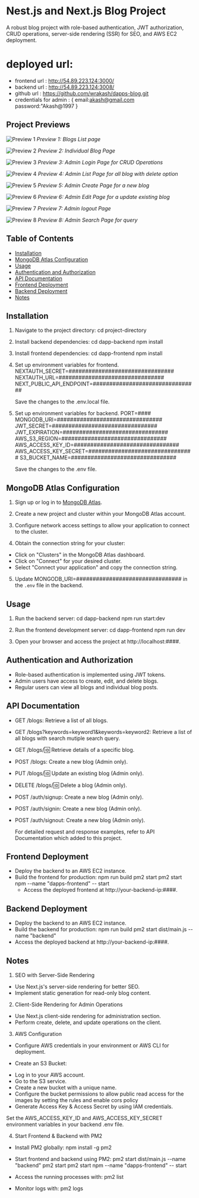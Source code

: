 # Nest.js and Next.js Blog Project

A robust blog project with role-based authentication, JWT authorization, CRUD operations, server-side rendering (SSR) for SEO, and AWS EC2 deployment.

# deployed url:

- frontend url : http://54.89.223.124:3000/
- backend url : http://54.89.223.124:3008/
- github url : https://github.com/wrakash/dapps-blog.git
- credentials for admin : {
  email:akash@gmail.com
  password:"Akash@1997 }

## Project Previews

![Preview 1](/previews/preview1.png)
_Preview 1: Blogs List page_

![Preview 2](/previews/preview2.png)
_Preview 2: Individual Blog Page_

![Preview 3](/previews/preview3.png)
_Preview 3: Admin Login Page for CRUD Operations_

![Preview 4](/previews/preview4.png)
_Preview 4: Admin List Page for all blog with delete option_

![Preview 5](/previews/preview5.png)
_Preview 5: Admin Create Page for a new blog_

![Preview 6](/previews/preview6.png)
_Preview 6: Admin Edit Page for a update existing blog_

![Preview 7](/previews/preview7.png)
_Preview 7: Admin logout Page_

![Preview 8](/previews/preview8.png)
_Preview 8: Admin Search Page for query_

## Table of Contents

- [Installation](#installation)
- [MongoDB Atlas Configuration](#mongodb-atlas-configuration)
- [Usage](#usage)
- [Authentication and Authorization](#authentication-and-authorization)
- [API Documentation](#api-documentation)
- [Frontend Deployment](#frontend-deployment)
- [Backend Deployment](#backend-deployment)
- [Notes](#notes)

## Installation

1. Navigate to the project directory:
   cd project-directory

2. Install backend dependencies:
   cd dapp-backend
   npm install

3. Install frontend dependencies:
   cd dapp-frontend
   npm install

4. Set up environment variables for frontend.
   NEXTAUTH_SECRET=################################
   NEXTAUTH_URL=################################
   NEXT_PUBLIC_API_ENDPOINT=################################

   Save the changes to the .env.local file.

5. Set up environment variables for backend.
   PORT=####
   MONGODB_URI=################################
   JWT_SECRET=################################
   JWT_EXPIRATION=################################
   AWS_S3_REGION=################################
   AWS_ACCESS_KEY_ID=################################
   AWS_ACCESS_KEY_SECRET=################################
   S3_BUCKET_NAME=################################

   Save the changes to the .env file.

## MongoDB Atlas Configuration

1. Sign up or log in to [MongoDB Atlas](https://www.mongodb.com/cloud/atlas).

2. Create a new project and cluster within your MongoDB Atlas account.

3. Configure network access settings to allow your application to connect to the cluster.

4. Obtain the connection string for your cluster:

- Click on "Clusters" in the MongoDB Atlas dashboard.
- Click on "Connect" for your desired cluster.
- Select "Connect your application" and copy the connection string.

5. Update MONGODB_URI=################################ in the `.env` file in the backend.

## Usage

1. Run the backend server:
   cd dapp-backend
   npm run start:dev

2. Run the frontend development server:
   cd dapp-frontend
   npm run dev

3. Open your browser and access the project at http://localhost:####.

## Authentication and Authorization

- Role-based authentication is implemented using JWT tokens.
- Admin users have access to create, edit, and delete blogs.
- Regular users can view all blogs and individual blog posts.

## API Documentation

- GET /blogs: Retrieve a list of all blogs.
- GET /blogs?keywords=keyword1&keywords=keyword2: Retrieve a list of all blogs with search mutiple search query.
- GET /blogs/:id: Retrieve details of a specific blog.
- POST /blogs: Create a new blog (Admin only).
- PUT /blogs/:id: Update an existing blog (Admin only).
- DELETE /blogs/:id: Delete a blog (Admin only).
- POST /auth/signup: Create a new blog (Admin only).
- POST /auth/signin: Create a new blog (Admin only).
- POST /auth/signout: Create a new blog (Admin only).

  For detailed request and response examples, refer to API Documentation which added to this project.

## Frontend Deployment
- Deploy the backend to an AWS EC2 instance.
- Build the frontend for production:
  npm run build
  pm2 start pm2 start npm --name "dapps-frontend" -- start
  - Access the deployed frontend at http://your-backend-ip:####.

## Backend Deployment
- Deploy the backend to an AWS EC2 instance.
- Build the backend for production:
  npm run build
  pm2 start dist/main.js --name "backend"
- Access the deployed backend at http://your-backend-ip:####.

## Notes

1. SEO with Server-Side Rendering

- Use Next.js's server-side rendering for better SEO.
- Implement static generation for read-only blog content.

2. Client-Side Rendering for Admin Operations

- Use Next.js client-side rendering for administration section.
- Perform create, delete, and update operations on the client.

3. AWS Configuration

- Configure AWS credentials in your environment or AWS CLI for deployment.

- Create an S3 Bucket:

* Log in to your AWS account.
* Go to the S3 service.
* Create a new bucket with a unique name.
* Configure the bucket permissions to allow public read access for the images by setting the rules and enable cors policy
* Generate Access Key & Access Secret by using IAM credentials.

Set the AWS_ACCESS_KEY_ID and AWS_ACCESS_KEY_SECRET environment variables in your backend .env file.

4. Start Frontend & Backend with PM2

- Install PM2 globally:
  npm install -g pm2

- Start frontend and backend using PM2:
  pm2 start dist/main.js --name "backend"
  pm2 start pm2 start npm --name "dapps-frontend" -- start

- Access the running processes with:
  pm2 list

- Monitor logs with:
  pm2 logs
